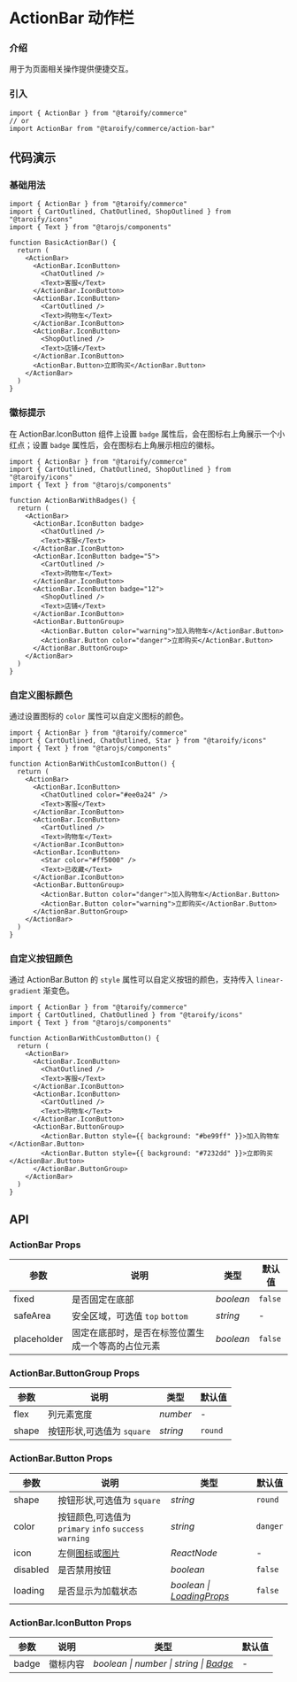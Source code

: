 # ActionBar 动作栏

### 介绍

用于为页面相关操作提供便捷交互。

### 引入

```tsx
import { ActionBar } from "@taroify/commerce"
// or
import ActionBar from "@taroify/commerce/action-bar"
```

## 代码演示

### 基础用法

```tsx
import { ActionBar } from "@taroify/commerce"
import { CartOutlined, ChatOutlined, ShopOutlined } from "@taroify/icons"
import { Text } from "@tarojs/components"

function BasicActionBar() {
  return (
    <ActionBar>
      <ActionBar.IconButton>
        <ChatOutlined />
        <Text>客服</Text>
      </ActionBar.IconButton>
      <ActionBar.IconButton>
        <CartOutlined />
        <Text>购物车</Text>
      </ActionBar.IconButton>
      <ActionBar.IconButton>
        <ShopOutlined />
        <Text>店铺</Text>
      </ActionBar.IconButton>
      <ActionBar.Button>立即购买</ActionBar.Button>
    </ActionBar>
  )
}
```

### 徽标提示

在 ActionBar.IconButton 组件上设置 `badge` 属性后，会在图标右上角展示一个小红点；设置 `badge` 属性后，会在图标右上角展示相应的徽标。

```tsx
import { ActionBar } from "@taroify/commerce"
import { CartOutlined, ChatOutlined, ShopOutlined } from "@taroify/icons"
import { Text } from "@tarojs/components"

function ActionBarWithBadges() {
  return (
    <ActionBar>
      <ActionBar.IconButton badge>
        <ChatOutlined />
        <Text>客服</Text>
      </ActionBar.IconButton>
      <ActionBar.IconButton badge="5">
        <CartOutlined />
        <Text>购物车</Text>
      </ActionBar.IconButton>
      <ActionBar.IconButton badge="12">
        <ShopOutlined />
        <Text>店铺</Text>
      </ActionBar.IconButton>
      <ActionBar.ButtonGroup>
        <ActionBar.Button color="warning">加入购物车</ActionBar.Button>
        <ActionBar.Button color="danger">立即购买</ActionBar.Button>
      </ActionBar.ButtonGroup>
    </ActionBar>
  )
}
```

### 自定义图标颜色

通过设置图标的 `color` 属性可以自定义图标的颜色。

```tsx
import { ActionBar } from "@taroify/commerce"
import { CartOutlined, ChatOutlined, Star } from "@taroify/icons"
import { Text } from "@tarojs/components"

function ActionBarWithCustomIconButton() {
  return (
    <ActionBar>
      <ActionBar.IconButton>
        <ChatOutlined color="#ee0a24" />
        <Text>客服</Text>
      </ActionBar.IconButton>
      <ActionBar.IconButton>
        <CartOutlined />
        <Text>购物车</Text>
      </ActionBar.IconButton>
      <ActionBar.IconButton>
        <Star color="#ff5000" />
        <Text>已收藏</Text>
      </ActionBar.IconButton>
      <ActionBar.ButtonGroup>
        <ActionBar.Button color="danger">加入购物车</ActionBar.Button>
        <ActionBar.Button color="warning">立即购买</ActionBar.Button>
      </ActionBar.ButtonGroup>
    </ActionBar>
  )
}
```

### 自定义按钮颜色

通过 ActionBar.Button 的 `style` 属性可以自定义按钮的颜色，支持传入 `linear-gradient` 渐变色。

```tsx
import { ActionBar } from "@taroify/commerce"
import { CartOutlined, ChatOutlined } from "@taroify/icons"
import { Text } from "@tarojs/components"

function ActionBarWithCustomButton() {
  return (
    <ActionBar>
      <ActionBar.IconButton>
        <ChatOutlined />
        <Text>客服</Text>
      </ActionBar.IconButton>
      <ActionBar.IconButton>
        <CartOutlined />
        <Text>购物车</Text>
      </ActionBar.IconButton>
      <ActionBar.ButtonGroup>
        <ActionBar.Button style={{ background: "#be99ff" }}>加入购物车</ActionBar.Button>
        <ActionBar.Button style={{ background: "#7232dd" }}>立即购买</ActionBar.Button>
      </ActionBar.ButtonGroup>
    </ActionBar>
  )
}
```

## API

### ActionBar Props

| 参数          | 说明                        | 类型        | 默认值     |
|-------------|---------------------------|-----------|---------|
| fixed       | 是否固定在底部                   | _boolean_ | `false` |
| safeArea    | 安全区域，可选值 `top` `bottom`   | _string_  | -       |
| placeholder | 固定在底部时，是否在标签位置生成一个等高的占位元素 | _boolean_ | `false` |

### ActionBar.ButtonGroup Props

| 参数        | 说明                          |  类型  | 默认值 |
|-----------|-------------------------------|--------| --- |
| flex      | 列元素宽度                      | _number_ | - |
| shape     | 按钮形状,可选值为 `square` | _string_ | `round` |

### ActionBar.Button Props

| 参数        | 说明                         | 类型 | 默认值 |
|-----------|----------------------------| --- | --- |
| shape     | 按钮形状,可选值为 `square` | _string_ | `round` |
| color     | 按钮颜色,可选值为 `primary` `info` `success` `warning` | _string_ | `danger` |
| icon | 左侧[图标](/components/icon)或[图片](/components/image) | _ReactNode_ | - |
| disabled | 是否禁用按钮 | _boolean_ | `false` |
| loading | 是否显示为加载状态 | _boolean \| [LoadingProps](/components/loading/#props)_ | `false` |

### ActionBar.IconButton Props

| 参数 | 说明 | 类型 | 默认值 |
| --- | --- | --- | --- |
| badge  | 徽标内容    | _boolean \| number \| string \| [Badge](/components/badge)_  | - |


